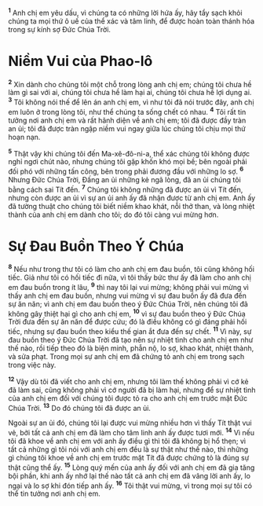<sup><b>1</b></sup> Anh chị em yêu dấu, vì chúng ta có những lời hứa ấy, hãy tẩy sạch khỏi chúng ta mọi thứ ô uế của thể xác và tâm linh, để được hoàn toàn thánh hóa trong sự kính sợ Đức Chúa Trời.


# Niềm Vui của Phao-lô
<sup><b>2</b></sup> Xin dành cho chúng tôi một chỗ trong lòng anh chị em; chúng tôi chưa hề làm gì sai với ai, chúng tôi chưa hề làm hại ai, chúng tôi chưa hề lợi dụng ai. <sup><b>3</b></sup> Tôi không nói thế để lên án anh chị em, vì như tôi đã nói trước đây, anh chị em luôn ở trong lòng tôi, như thể chúng ta sống chết có nhau. <sup><b>4</b></sup> Tôi rất tin tưởng nơi anh chị em và rất hãnh diện về anh chị em; tôi đã được đầy tràn an ủi; tôi đã được tràn ngập niềm vui ngay giữa lúc chúng tôi chịu mọi thứ hoạn nạn.

<sup><b>5</b></sup> Thật vậy khi chúng tôi đến Ma-xê-đô-ni-a, thể xác chúng tôi không được nghỉ ngơi chút nào, nhưng chúng tôi gặp khốn khó mọi bề; bên ngoài phải đối phó với những tấn công, bên trong phải đương đầu với những lo sợ. <sup><b>6</b></sup> Nhưng Đức Chúa Trời, Đấng an ủi những kẻ ngã lòng, đã an ủi chúng tôi bằng cách sai Tít đến. <sup><b>7</b></sup> Chúng tôi không những đã được an ủi vì Tít đến, nhưng còn được an ủi vì sự an ủi anh ấy đã nhận được từ anh chị em. Anh ấy đã tường thuật cho chúng tôi biết niềm khao khát, nỗi thở than, và lòng nhiệt thành của anh chị em dành cho tôi; do đó tôi càng vui mừng hơn.


# Sự Đau Buồn Theo Ý Chúa
<sup><b>8</b></sup> Nếu như trong thư tôi có làm cho anh chị em đau buồn, tôi cũng không hối tiếc. Giả như tôi có hối tiếc đi nữa, vì tôi thấy bức thư ấy đã làm cho anh chị em đau buồn trong ít lâu, <sup><b>9</b></sup> thì nay tôi lại vui mừng; không phải vui mừng vì thấy anh chị em đau buồn, nhưng vui mừng vì sự đau buồn ấy đã đưa đến sự ăn năn; vì anh chị em đau buồn theo ý Đức Chúa Trời, nên chúng tôi đã không gây thiệt hại gì cho anh chị em, <sup><b>10</b></sup> vì sự đau buồn theo ý Đức Chúa Trời đưa đến sự ăn năn để được cứu; đó là điều không có gì đáng phải hối tiếc, nhưng sự đau buồn theo kiểu thế gian ắt đưa đến sự chết. <sup><b>11</b></sup> Vì này, sự đau buồn theo ý Đức Chúa Trời đã tạo nên sự nhiệt tình cho anh chị em như thế nào, rồi tiếp theo đó là biện minh, phẫn nộ, lo sợ, khao khát, nhiệt thành, và sửa phạt. Trong mọi sự anh chị em đã chứng tỏ anh chị em trong sạch trong việc này.

<sup><b>12</b></sup> Vậy dù tôi đã viết cho anh chị em, nhưng tôi làm thế không phải vì cớ kẻ đã làm sai, cũng không phải vì cớ người đã bị làm hại, nhưng để sự nhiệt tình của anh chị em đối với chúng tôi được tỏ ra cho anh chị em trước mặt Đức Chúa Trời. <sup><b>13</b></sup> Do đó chúng tôi đã được an ủi.

Ngoài sự an ủi đó, chúng tôi lại được vui mừng nhiều hơn vì thấy Tít thật vui vẻ, bởi tất cả anh chị em đã làm cho tâm linh anh ấy được tươi mới. <sup><b>14</b></sup> Vì nếu tôi đã khoe về anh chị em với anh ấy điều gì thì tôi đã không bị hổ thẹn; vì tất cả những gì tôi nói với anh chị em đều là sự thật như thế nào, thì những gì chúng tôi khoe về anh chị em trước mặt Tít đã được chứng tỏ là đúng sự thật cũng thể ấy. <sup><b>15</b></sup> Lòng quý mến của anh ấy đối với anh chị em đã gia tăng bội phần, khi anh ấy nhớ lại thế nào tất cả anh chị em đã vâng lời anh ấy, lo ngại và lo sợ khi đón tiếp anh ấy. <sup><b>16</b></sup> Tôi thật vui mừng, vì trong mọi sự tôi có thể tin tưởng nơi anh chị em.
